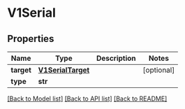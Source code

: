 # V1Serial

## Properties
Name | Type | Description | Notes
------------ | ------------- | ------------- | -------------
**target** | [**V1SerialTarget**](V1SerialTarget.md) |  | [optional] 
**type** | **str** |  | 

[[Back to Model list]](../README.md#documentation-for-models) [[Back to API list]](../README.md#documentation-for-api-endpoints) [[Back to README]](../README.md)


